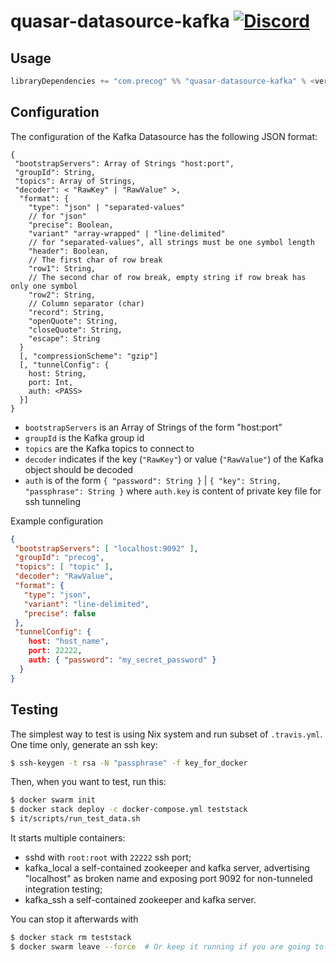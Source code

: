 # quasar-datasource-kafka [![Discord](https://img.shields.io/discord/373302030460125185.svg?logo=discord)](https://discord.gg/pSSqJrr)

## Usage

```sbt
libraryDependencies += "com.precog" %% "quasar-datasource-kafka" % <version>
```

## Configuration

The configuration of the Kafka Datasource has the following JSON format:

```
{
 "bootstrapServers": Array of Strings "host:port",
 "groupId": String,
 "topics": Array of Strings,
 "decoder": < "RawKey" | "RawValue" >,
  "format": {
    "type": "json" | "separated-values"
    // for "json"
    "precise": Boolean,
    "variant" "array-wrapped" | "line-delimited"
    // for "separated-values", all strings must be one symbol length
    "header": Boolean,
    // The first char of row break
    "row1": String,
    // The second char of row break, empty string if row break has only one symbol
    "row2": String,
    // Column separator (char)
    "record": String,
    "openQuote": String,
    "closeQuote": String,
    "escape": String
  }
  [, "compressionScheme": "gzip"]
  [, "tunnelConfig": {
    host: String,
    port: Int,
    auth: <PASS>
  }]
}
```

+ `bootstrapServers` is an Array of Strings of the form "host:port"
+ `groupId` is the Kafka group id
+ `topics` are the Kafka topics to connect to
+ `decoder` indicates if the key (`"RawKey"`) or value (`"RawValue"`) of the Kafka object should be decoded
+ `auth` is of the form `{ "password": String }` | `{ "key": String, "passphrase": String }` where `auth.key` is content of private key file for ssh tunneling

Example configuration

```json
{
 "bootstrapServers": [ "localhost:9092" ],
 "groupId": "precog",
 "topics": [ "topic" ],
 "decoder": "RawValue",
 "format": {
   "type": "json",
   "variant": "line-delimited",
   "precise": false
 },
 "tunnelConfig": {
    host: "host_name",
    port: 22222,
    auth: { "password": "my_secret_password" }
  }
}
```

## Testing

The simplest way to test is using Nix system and run subset of `.travis.yml`. One time only, generate an ssh key:

```bash
$ ssh-keygen -t rsa -N "passphrase" -f key_for_docker
```

Then, when you want to test, run this:

```bash
$ docker swarm init
$ docker stack deploy -c docker-compose.yml teststack
$ it/scripts/run_test_data.sh
```

It starts multiple containers:
+ sshd with `root:root` with `22222` ssh port;
+ kafka_local a self-contained zookeeper and kafka server, advertising "localhost" as broken name
  and exposing port 9092 for non-tunneled integration testing;
+ kafka_ssh a self-contained zookeeper and kafka server.

You can stop it afterwards with

```bash
$ docker stack rm teststack
$ docker swarm leave --force  # Or keep it running if you are going to update the stack
```

